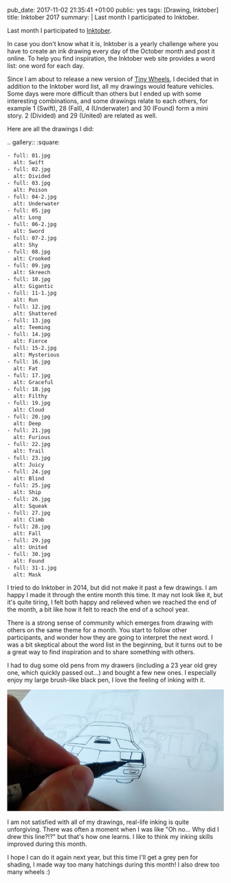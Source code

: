 pub_date: 2017-11-02 21:35:41 +01:00
public: yes
tags: [Drawing, Inktober]
title: Inktober 2017
summary: |
    Last month I participated to Inktober.

Last month I participated to [Inktober](http://inktober.com).

In case you don't know what it is, Inktober is a yearly challenge where you have to create an ink drawing every day of the October month and post it online. To help you find inspiration, the Inktober web site provides a word list: one word for each day.

Since I am about to release a new version of [Tiny Wheels](/projects/tinywheels), I decided that in addition to the Inktober word list, all my drawings would feature vehicles. Some days were more difficult than others but I ended up with some interesting combinations, and some drawings relate to each others, for example 1 (Swift), 28 (Fall), 4 (Underwater) and 30 (Found) form a mini story. 2 (Divided) and 29 (United) are related as well.

Here are all the drawings I did:

.. gallery::
    :square:

    - full: 01.jpg
      alt: Swift
    - full: 02.jpg
      alt: Divided
    - full: 03.jpg
      alt: Poison
    - full: 04-2.jpg
      alt: Underwater
    - full: 05.jpg
      alt: Long
    - full: 06-2.jpg
      alt: Sword
    - full: 07-2.jpg
      alt: Shy
    - full: 08.jpg
      alt: Crooked
    - full: 09.jpg
      alt: Skreech
    - full: 10.jpg
      alt: Gigantic
    - full: 11-1.jpg
      alt: Run
    - full: 12.jpg
      alt: Shattered
    - full: 13.jpg
      alt: Teeming
    - full: 14.jpg
      alt: Fierce
    - full: 15-2.jpg
      alt: Mysterious
    - full: 16.jpg
      alt: Fat
    - full: 17.jpg
      alt: Graceful
    - full: 18.jpg
      alt: Filthy
    - full: 19.jpg
      alt: Cloud
    - full: 20.jpg
      alt: Deep
    - full: 21.jpg
      alt: Furious
    - full: 22.jpg
      alt: Trail
    - full: 23.jpg
      alt: Juicy
    - full: 24.jpg
      alt: Blind
    - full: 25.jpg
      alt: Ship
    - full: 26.jpg
      alt: Squeak
    - full: 27.jpg
      alt: Climb
    - full: 28.jpg
      alt: Fall
    - full: 29.jpg
      alt: United
    - full: 30.jpg
      alt: Found
    - full: 31-1.jpg
      alt: Mask

I tried to do Inktober in 2014, but did not make it past a few drawings. I am happy I made it through the entire month this time. It may not look like it, but it's quite tiring, I felt both happy and relieved when we reached the end of the month, a bit like how it felt to reach the end of a school year.

There is a strong sense of community which emerges from drawing with others on the same theme for a month. You start to follow other participants, and wonder how they are going to interpret the next word. I was a bit skeptical about the word list in the beginning, but it turns out to be a great way to find inspiration and to share something with others.

I had to dug some old pens from my drawers (including a 23 year old grey one, which quickly passed out...) and bought a few new ones. I especially enjoy my large brush-like black pen, I love the feeling of inking with it.

![My beloved brush-like pen](brush-pen.jpg)

I am not satisfied with all of my drawings, real-life inking is quite unforgiving. There was often a moment when I was like "Oh no... Why did I drew this line?!?" but that's how one learns. I like to think my inking skills improved during this month.

I hope I can do it again next year, but this time I'll get a grey pen for shading, I made way too many hatchings during this month! I also drew too many wheels :)
